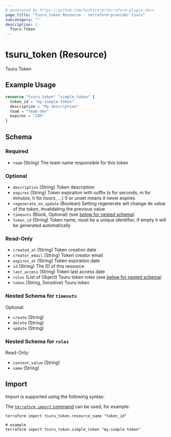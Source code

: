 ```yaml
---
# generated by https://github.com/hashicorp/terraform-plugin-docs
page_title: "tsuru_token Resource - terraform-provider-tsuru"
subcategory: ""
description: |-
  Tsuru Token
---
```


# tsuru_token (Resource)

Tsuru Token

## Example Usage

```terraform
resource "tsuru_token" "simple_token" {
  token_id = "my-simple-token"
  description = "My description"
  team = "team-dev"
  expires = "24h"
}
```

<!-- schema generated by tfplugindocs -->
## Schema

### Required

- `team` (String) The team name responsible for this token

### Optional

- `description` (String) Token description
- `expires` (String) Token expiration with suffix (s for seconds, m for minutos, h for hours, ...) 0 or unset means it never expires
- `regenerate_on_update` (Boolean) Setting regenerate will change de value of the token, invalidating the previous value
- `timeouts` (Block, Optional) (see [below for nested schema](#nestedblock--timeouts))
- `token_id` (String) Token name, must be a unique identifier, if empty it will be generated automatically

### Read-Only

- `created_at` (String) Token creation date
- `creator_email` (String) Token creator email
- `expires_at` (String) Token expiration date
- `id` (String) The ID of this resource.
- `last_access` (String) Token last access date
- `roles` (List of Object) Tsuru token roles (see [below for nested schema](#nestedatt--roles))
- `token` (String, Sensitive) Tsuru token

<a id="nestedblock--timeouts"></a>
### Nested Schema for `timeouts`

Optional:

- `create` (String)
- `delete` (String)
- `update` (String)


<a id="nestedatt--roles"></a>
### Nested Schema for `roles`

Read-Only:

- `context_value` (String)
- `name` (String)

## Import

Import is supported using the following syntax:

The [`terraform import` command](https://developer.hashicorp.com/terraform/cli/commands/import) can be used, for example:

```shell
terraform import tsuru_token.resource_name "token_id"

# example
terraform import tsuru_token.simple_token "my-simple-token"
```
